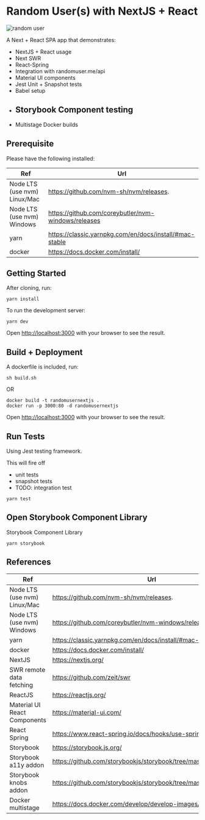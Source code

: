 # Random User(s) with NextJS + React

![random user](docs/img/rndusr-nextjs.gif)

A Next + React SPA app that demonstrates:

- NextJS + React usage
- Next SWR
- React-Spring
- Integration with randomuser.me/api
- Material UI components
- Jest Unit + Snapshot tests
- Babel setup
- ## Storybook Component testing
- Multistage Docker builds

## Prerequisite

Please have the following installed:

| Ref                          | Url                                                     |
| ---------------------------- | ------------------------------------------------------- |
| Node LTS (use nvm) Linux/Mac | https://github.com/nvm-sh/nvm/releases.                 |
| Node LTS (use nvm) Windows   | https://github.com/coreybutler/nvm-windows/releases     |
| yarn                         | https://classic.yarnpkg.com/en/docs/install/#mac-stable |
| docker                       | https://docs.docker.com/install/                        |

## Getting Started

After cloning, run:

```
yarn install
```

To run the development server:

```
yarn dev
```

Open [http://localhost:3000](http://localhost:3000) with your browser to see the result.

## Build + Deployment

A dockerfile is included, run:

```
sh build.sh
```

OR

```
docker build -t randomusernextjs .
docker run -p 3000:80 -d randomusernextjs
```

Open [http://localhost:3000](http://localhost:3000) with your browser to see the result.

## Run Tests

Using Jest testing framework.

This will fire off

- unit tests
- snapshot tests
- TODO: integration test

```
yarn test
```

## Open Storybook Component Library

Storybook Component Library

```
yarn storybook
```

## References

| Ref                          | Url                                                               |
| ---------------------------- | ----------------------------------------------------------------- |
| Node LTS (use nvm) Linux/Mac | https://github.com/nvm-sh/nvm/releases.                           |
| Node LTS (use nvm) Windows   | https://github.com/coreybutler/nvm-windows/releases               |
| yarn                         | https://classic.yarnpkg.com/en/docs/install/#mac-stable           |
| docker                       | https://docs.docker.com/install/                                  |
| NextJS                       | https://nextjs.org/                                               |
| SWR remote data fetching     | https://github.com/zeit/swr                                       |
| ReactJS                      | https://reactjs.org/                                              |
| Material UI React Components | https://material-ui.com/                                          |
| React Spring                 | https://www.react-spring.io/docs/hooks/use-spring                 |
| Storybook                    | https://storybook.js.org/                                         |
| Storybook a11y addon         | https://github.com/storybookjs/storybook/tree/master/addons/a11y  |
| Storybook knobs addon        | https://github.com/storybookjs/storybook/tree/master/addons/knobs |
| Docker multistage            | https://docs.docker.com/develop/develop-images/multistage-build/  |
